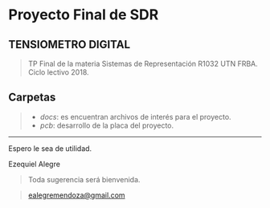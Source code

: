 # Proyecto Final de SDR 
## TENSIOMETRO DIGITAL

> TP Final de la materia Sistemas de Representación R1032 UTN FRBA. Ciclo lectivo 2018.

## Carpetas
>- *docs*: es encuentran archivos de interés para el proyecto.
>- *pcb*: desarrollo de la placa del proyecto.

---


Espero le sea de utilidad.

Ezequiel Alegre 

>Toda sugerencia será bienvenida.

>ealegremendoza@gmail.com
